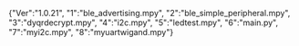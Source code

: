 {"Ver":"1.0.21",
"1":"ble_advertising.mpy",
"2":"ble_simple_peripheral.mpy",
"3":"dyqrdecrypt.mpy",
"4":"i2c.mpy",
"5":"ledtest.mpy",
"6":"main.py",
"7":"myi2c.mpy",
"8":"myuartwigand.mpy"}
